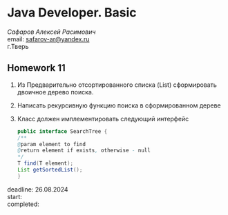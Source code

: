# Java Developer. Basic

_Сафаров Алексей Расимович_  
email: <safarov-ar@yandex.ru>  
г.Тверь

## Homework 11

1. Из Предварительно отсортированного списка (List) сформировать  
   двоичное дерево поиска.
2. Написать рекурсивную функцию поиска в сформированном дереве
3. Класс должен имплементировать следующий интерфейс

   ```java
   public interface SearchTree {
   /**
   @param element to find
   @return element if exists, otherwise - null
   */
   T find(T element);
   List getSortedList();
   }
   ```

deadline: 26.08.2024  
start:  
completed:
